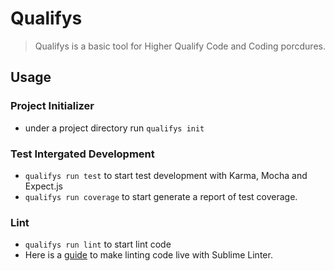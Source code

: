 # Qualifys

> Qualifys is a basic tool for Higher Qualify Code and Coding porcdures.

## Usage

### Project Initializer

- under a project directory run `qualifys init`

### Test Intergated Development

- `qualifys run test` to start test development with Karma, Mocha and Expect.js
- `qualifys run coverage` to start generate a report of test coverage.

### Lint

- `qualifys run lint` to start lint code
- Here is a [guide](http://blog.surfacew.com/fe_tech/2016/07/25/Linter/) to make linting code live with Sublime Linter.



